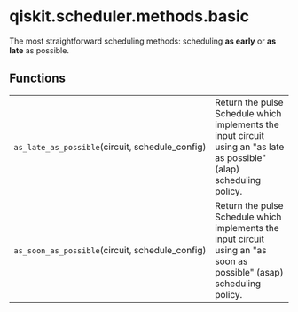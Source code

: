 <span id="qiskit-scheduler-methods-basic" />

# qiskit.scheduler.methods.basic

The most straightforward scheduling methods: scheduling **as early** or **as late** as possible.

## Functions

|                                                  |                                                                                                                       |
| ------------------------------------------------ | --------------------------------------------------------------------------------------------------------------------- |
| `as_late_as_possible`(circuit, schedule\_config) | Return the pulse Schedule which implements the input circuit using an "as late as possible" (alap) scheduling policy. |
| `as_soon_as_possible`(circuit, schedule\_config) | Return the pulse Schedule which implements the input circuit using an "as soon as possible" (asap) scheduling policy. |
